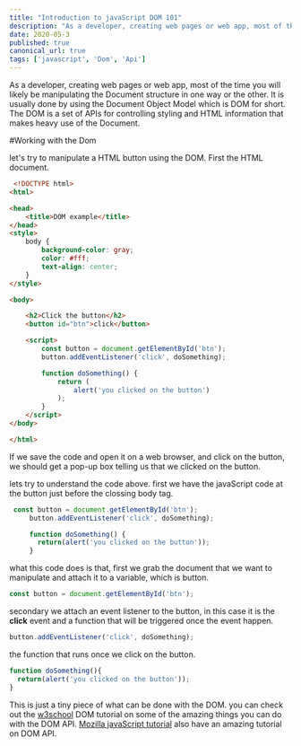 ```yaml
---
title: "Introduction to javaScript DOM 101"
description: "As a developer, creating web pages or web app, most of the time you will likely be manipulating the Document structure in one way or the other. It is usually done by using..."
date: 2020-05-3
published: true
canonical_url: true
tags: ['javascript', 'Dom', 'Api']
---
```


As a developer, creating web pages or web app, most of the time you will likely be manipulating the Document structure in one way or the other. It is usually done by using the Document Object Model which is DOM for short. The DOM is a set of APIs for controlling styling and HTML information that makes heavy use of the Document.

#Working with the Dom

let's try to manipulate a HTML button using the DOM. First the HTML document.

```html
 <!DOCTYPE html>
<html>

<head>
    <title>DOM example</title>
</head>
<style>
    body {
        background-color: gray;
        color: #fff;
        text-align: center;
    }
</style>

<body>

    <h2>Click the button</h2>
    <button id="btn">click</button>

    <script>
        const button = document.getElementById('btn');
        button.addEventListener('click', doSomething);

        function doSomething() {
            return (
                alert('you clicked on the button')
            );
        }
    </script>
</body>

</html>
```
If we save the code and open it on a web browser, and click on the button, we should get a pop-up box telling us that we clicked on the button.

lets try to understand the code above. first we have the javaScript code at the button just before the clossing body tag.

```javaScript
 const button = document.getElementById('btn');
     button.addEventListener('click', doSomething);

     function doSomething() {
       return(alert('you clicked on the button'));
     }
```

what this code does is that, first we grab the document that we want to manipulate and attach it to a variable, which is button.

```javaScript
const button = document.getElementById('btn');
```
secondary we attach an event listener to the button, in this case it is the **click** event and a function that will be triggered once the event happen.

```javaScript
button.addEventListener('click', doSomething);
```
the function that runs once we click on the button.

```javaScript
function doSomething(){
  return(alert('you clicked on the button'));
}
```
This is just a tiny piece of what can be done with the DOM. you can check out the [w3school](https://www.w3schools.com/js/js_htmldom_methods.asp) DOM tutorial on some of the amazing things you can do with the DOM API. [Mozilla javaScript tutorial](https://developer.mozilla.org/en-US/docs/Web/API/Document_Object_Model) also have an amazing tutorial on DOM API.
